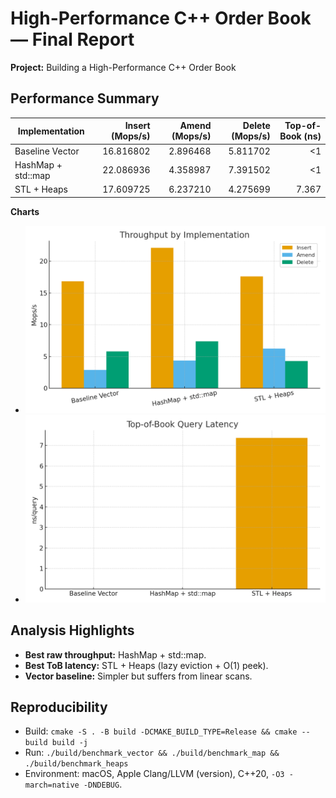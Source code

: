 # High-Performance C++ Order Book — Final Report

**Project:** Building a High-Performance C++ Order Book  
## Performance Summary

| Implementation       | Insert (Mops/s) | Amend (Mops/s) | Delete (Mops/s) | Top-of-Book (ns) |
|----------------------|----------------:|---------------:|----------------:|-----------------:|
| Baseline Vector      | 16.816802 | 2.896468 | 5.811702 | <1 |
| HashMap + std::map   | 22.086936 | 4.358987 | 7.391502 | <1 |
| STL + Heaps          | 17.609725 | 6.237210 | 4.275699 | 7.367 |

**Charts**  
- ![Throughput](throughput_by_impl.png)
- ![Top-of-Book Latency](top_of_book_latency_by_impl.png)

## Analysis Highlights
- **Best raw throughput:** HashMap + std::map.
- **Best ToB latency:** STL + Heaps (lazy eviction + O(1) peek).
- **Vector baseline:** Simpler but suffers from linear scans.

## Reproducibility
- Build: `cmake -S . -B build -DCMAKE_BUILD_TYPE=Release && cmake --build build -j`
- Run: `./build/benchmark_vector && ./build/benchmark_map && ./build/benchmark_heaps`
- Environment: macOS, Apple Clang/LLVM (version), C++20, `-O3 -march=native -DNDEBUG`.

